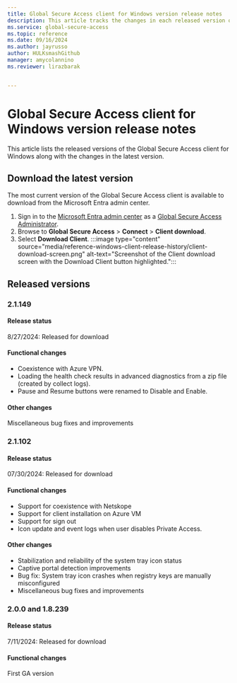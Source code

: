 ```yaml
---
title: Global Secure Access client for Windows version release notes
description: This article tracks the changes in each released version of the Global Secure Access client for Windows.
ms.service: global-secure-access
ms.topic: reference
ms.date: 09/16/2024
ms.author: jayrusso
author: HULKsmashGithub
manager: amycolannino
ms.reviewer: lirazbarak


---
```

# Global Secure Access client for Windows version release notes
This article lists the released versions of the Global Secure Access client for Windows along with the changes in the latest version.   

## Download the latest version
The most current version of the Global Secure Access client is available to download from the Microsoft Entra admin center.

1. Sign in to the [Microsoft Entra admin center](https://entra.microsoft.com) as a [Global Secure Access Administrator](/azure/active-directory/roles/permissions-reference#global-secure-access-administrator).
1. Browse to **Global Secure Access** > **Connect** > **Client download**.
1. Select **Download Client**.
:::image type="content" source="media/reference-windows-client-release-history/client-download-screen.png" alt-text="Screenshot of the Client download screen with the Download Client button highlighted.":::

## Released versions
### 2.1.149
#### Release status
8/27/2024: Released for download

#### Functional changes
- Coexistence with Azure VPN.
- Loading the health check results in advanced diagnostics from a zip file (created by collect logs).
- Pause and Resume buttons were renamed to Disable and Enable.
#### Other changes
Miscellaneous bug fixes and improvements

### 2.1.102
#### Release status
07/30/2024: Released for download

#### Functional changes
- Support for coexistence with Netskope
- Support for client installation on Azure VM
- Support for sign out
- Icon update and event logs when user disables Private Access.
#### Other changes
- Stabilization and reliability of the system tray icon status
- Captive portal detection improvements
- Bug fix: System tray icon crashes when registry keys are manually misconfigured
- Miscellaneous bug fixes and improvements

### 2.0.0 and 1.8.239
#### Release status
7/11/2024: Released for download
#### Functional changes
First GA version
